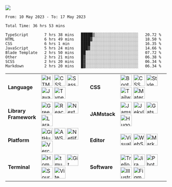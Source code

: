 ![](https://github-readme-streak-stats.herokuapp.com/?user=dnhn&theme=dark&hide_border=true)

<!--START_SECTION:waka-->

```text
From: 10 May 2023 - To: 17 May 2023

Total Time: 36 hrs 53 mins

TypeScript       7 hrs 38 mins   █████▒░░░░░░░░░░░░░░░░░░░   20.72 %
HTML             6 hrs 49 mins   ████▓░░░░░░░░░░░░░░░░░░░░   18.50 %
CSS              6 hrs 1 min     ████░░░░░░░░░░░░░░░░░░░░░   16.35 %
JavaScript       5 hrs 24 mins   ███▓░░░░░░░░░░░░░░░░░░░░░   14.66 %
Blade Template   2 hrs 50 mins   ██░░░░░░░░░░░░░░░░░░░░░░░   07.72 %
Other            2 hrs 21 mins   █▓░░░░░░░░░░░░░░░░░░░░░░░   06.38 %
SCSS             2 hrs 20 mins   █▓░░░░░░░░░░░░░░░░░░░░░░░   06.34 %
Markdown         2 hrs 20 mins   █▓░░░░░░░░░░░░░░░░░░░░░░░   06.34 %
```

<!--END_SECTION:waka-->

|||||
|-|-|-|-|
|**Language**|[<img width=36 height=36 src=https://cdn.simpleicons.org/html5 alt=HTML></a>](https://https://developer.mozilla.org/en-US/docs/Glossary/HTML) [<img width=36 height=36 src=https://cdn.simpleicons.org/css3 alt=CSS></a>](https://www.w3.org/Style/CSS) [<img width=36 height=36 src=https://cdn.simpleicons.org/sass alt=Sass></a>](https://sass-lang.com) [<img width=36 height=36 src=https://cdn.simpleicons.org/javascript alt=JavaScript></a>](https://developer.mozilla.org/en-US/docs/Glossary/JavaScript) [<img width=36 height=36 src=https://cdn.simpleicons.org/typescript alt=TypeScript></a>](https://typescriptlang.org)|**CSS**|[<img width=36 height=36 src=https://cdn.simpleicons.org/bootstrap alt=Bootstrap></a>](https://getbootstrap.com) [<img width=36 height=36 src=https://cdn.simpleicons.org/cssmodules alt="CSS Modules"></a>](https://github.com/css-modules) [<img width=36 height=36 src=https://cdn.simpleicons.org/styledcomponents alt="Styled Components"></a>](https://styled-components.com) [<img width=36 height=36 src=https://cdn.simpleicons.org/tailwindcss alt="Tailwind CSS"></a>](https://tailwindcss.com) [<img width=36 height=36 src=https://cdn.simpleicons.org/mui alt="Material UI"></a>](https://mui.com)|
|**Library<br>Framework**|[<img width=36 height=36 src=https://cdn.simpleicons.org/greensock alt=Greensock></a>](https://greensock.com) [<img width=36 height=36 src=https://cdn.simpleicons.org/react alt=React></a>](https://react.dev) [<img width=36 height=36 src=https://cdn.simpleicons.org/nextdotjs alt=Next></a>](https://nextjs.org) [<img width=36 height=36 src=https://cdn.simpleicons.org/laravel alt=Laravel></a>](https://laravel.com)|**JAMstack**|[<img width=36 height=36 src=https://cdn.simpleicons.org/jamstack alt=Jamstack></a>](https://jamstack.org) [<img width=36 height=36 src=https://cdn.simpleicons.org/jekyll alt=Jekyll></a>](https://jekyllrb.com) [<img width=36 height=36 src=https://cdn.simpleicons.org/gatsby alt=Gatsby></a>](https://gatsbyjs.com) [<img width=36 height=36 src=https://cdn.simpleicons.org/hugo alt=Hugo></a>](https://gohugo.io)|
|**Platform**|[<img width=36 height=36 src=https://cdn.simpleicons.org/github alt=GitHub></a>](https://github.com) [<img width=36 height=36 src=https://cdn.simpleicons.org/amazonaws alt=AWS></a>](https://aws.amazon.com) [<img width=36 height=36 src=https://cdn.simpleicons.org/netlify alt=Netlify></a>](https://netlify.com) [<img width=36 height=36 src=https://cdn.simpleicons.org/vercel alt=Vercel></a>](https://vercel.com)|**Editor**|[<img width=36 height=36 src=https://cdn.simpleicons.org/visualstudiocode alt="Visual Studio Code"></a>](https://code.visualstudio.com) [<img width=36 height=36 src=https://cdn.simpleicons.org/webstorm alt=WebStorm></a>](https://www.jetbrains.com/webstorm) [<img width=36 height=36 src=https://cdn.simpleicons.org/markdown alt=Markdown></a>](https://daringfireball.net/projects/markdown/syntax)|
|**Terminal**|[<img width=36 height=36 src=https://cdn.simpleicons.org/homebrew alt=Homebrew></a>](https://brew.sh) [<img width=36 height=36 src=https://cdn.simpleicons.org/tmux alt=tmux></a>](https://github.com/tmux/tmux) [<img width=36 height=36 src=https://cdn.simpleicons.org/git alt=Git></a>](https://git-scm.com) [<img width=36 height=36 src=https://cdn.simpleicons.org/sourcetree alt=Sourcetree></a>](https://www.sourcetreeapp.com) [<img width=36 height=36 src=https://cdn.simpleicons.org/vite alt=Vite></a>](https://vitejs.dev)|**Software**|[<img width=36 height=36 src=https://cdn.simpleicons.org/trello alt=Trello></a>](https://trello.com) [<img width=36 height=36 src=https://cdn.simpleicons.org/jirasoftware alt=Jira></a>](https://www.atlassian.com/jira) [<img width=36 height=36 src=https://cdn.simpleicons.org/adobephotoshop alt=Photoshop></a>](https://photoshop.com) [<img width=36 height=36 src=https://cdn.simpleicons.org/adobeillustrator alt=Illustrator></a>](https://illustrator.com) [<img width=36 height=36 src=https://cdn.simpleicons.org/figma alt=Figma></a>](https://figma.com)|
